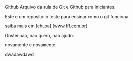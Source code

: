

Github
Arquivo da aula de Git e Github para iniciantes.

Este e um repositorio teste para ensinar como o git funciona

saiba mais em [chupa] (www.fff.com.br)

Gostei nao, nao quero, nao ajudo.

novamente e novamente


dwadawdawd
